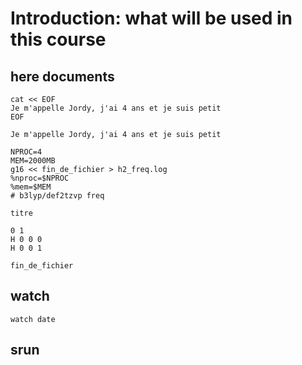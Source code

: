 # Introduction: what will be used in this course

## here documents

```
cat << EOF
Je m'appelle Jordy, j'ai 4 ans et je suis petit
EOF

Je m'appelle Jordy, j'ai 4 ans et je suis petit
```

```
NPROC=4
MEM=2000MB
g16 << fin_de_fichier > h2_freq.log
%nproc=$NPROC
%mem=$MEM
# b3lyp/def2tzvp freq

titre

0 1
H 0 0 0
H 0 0 1

fin_de_fichier
```

## watch

```
watch date
```

## srun
